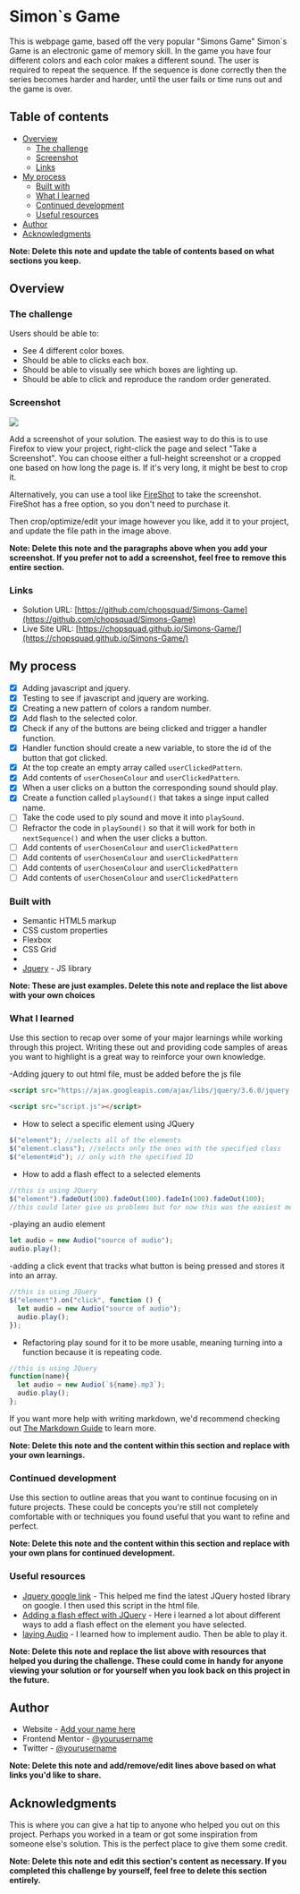 # Simon`s Game

This is webpage game, based off the very popular "Simons Game" Simon`s Game is an electronic game of memory skill. In the game you have four different colors and each color makes a different sound. The user is required to repeat the sequence. If the sequence is done correctly then the series becomes harder and harder, until the user fails or time runs out and the game is over.

## Table of contents

- [Overview](#overview)
  - [The challenge](#the-challenge)
  - [Screenshot](#screenshot)
  - [Links](#links)
- [My process](#my-process)
  - [Built with](#built-with)
  - [What I learned](#what-i-learned)
  - [Continued development](#continued-development)
  - [Useful resources](#useful-resources)
- [Author](#author)
- [Acknowledgments](#acknowledgments)

**Note: Delete this note and update the table of contents based on what sections you keep.**

## Overview

### The challenge

Users should be able to:

- See 4 different color boxes.
- Should be able to clicks each box.
- Should be able to visually see which boxes are lighting up.
- Should be able to click and reproduce the random order generated.

### Screenshot

![](./screenshot.jpg)

Add a screenshot of your solution. The easiest way to do this is to use Firefox to view your project, right-click the page and select "Take a Screenshot". You can choose either a full-height screenshot or a cropped one based on how long the page is. If it's very long, it might be best to crop it.

Alternatively, you can use a tool like [FireShot](https://getfireshot.com/) to take the screenshot. FireShot has a free option, so you don't need to purchase it.

Then crop/optimize/edit your image however you like, add it to your project, and update the file path in the image above.

**Note: Delete this note and the paragraphs above when you add your screenshot. If you prefer not to add a screenshot, feel free to remove this entire section.**

### Links

- Solution URL: [https://github.com/chopsquad/Simons-Game](https://github.com/chopsquad/Simons-Game)
- Live Site URL: [https://chopsquad.github.io/Simons-Game/](https://chopsquad.github.io/Simons-Game/)

## My process

- [x] Adding javascript and jquery.
- [x] Testing to see if javascript and jquery are working.
- [x] Creating a new pattern of colors a random number.
- [x] Add flash to the selected color.
- [x] Check if any of the buttons are being clicked and trigger a handler function.
- [x] Handler function should create a new variable, to store the id of the button that got clicked.
- [x] At the top create an empty array called `userClickedPattern`.
- [x] Add contents of `userChosenColour` and `userClickedPattern`.
- [x] When a user clicks on a button the corresponding sound should play.
- [x] Create a function called `playSound()` that takes a singe input called name.
- [ ] Take the code used to ply sound and move it into `playSound`.
- [ ] Refractor the code in `playSound()` so that it will work for both in `nextSequence()` and when the user clicks a button.
- [ ] Add contents of `userChosenColour` and `userClickedPattern`
- [ ] Add contents of `userChosenColour` and `userClickedPattern`
- [ ] Add contents of `userChosenColour` and `userClickedPattern`
- [ ] Add contents of `userChosenColour` and `userClickedPattern`

### Built with

- Semantic HTML5 markup
- CSS custom properties
- Flexbox
- CSS Grid
-
- [Jquery](https://code.jquery.com/) - JS library

**Note: These are just examples. Delete this note and replace the list above with your own choices**

### What I learned

Use this section to recap over some of your major learnings while working through this project. Writing these out and providing code samples of areas you want to highlight is a great way to reinforce your own knowledge.

-Adding jquery to out html file, must be added before the js file

```html
<script src="https://ajax.googleapis.com/ajax/libs/jquery/3.6.0/jquery.min.js"></script>

<script src="script.js"></script>
```

- How to select a specific element using JQuery

```js
$("element"); //selects all of the elements
$("element.class"); //selects only the ones with the specified class
$("element#id"); // only with the specified ID
```

- How to add a flash effect to a selected elements

```js
//this is using JQuery
$("element").fadeOut(100).fadeOut(100).fadeIn(100).fadeOut(100);
//this could later give us problems but for now this was the easiest method
```

-playing an audio element

```js
let audio = new Audio("source of audio");
audio.play();
```

-adding a click event that tracks what button is being pressed and stores it into an array.

```js
//this is using JQuery
$("element").on("click", function () {
  let audio = new Audio("source of audio");
  audio.play();
});
```

- Refactoring play sound for it to be more usable, meaning turning into a function because it is repeating code.

```js
//this is using JQuery
function(name){
  let audio = new Audio(`${name}.mp3`);
  audio.play();
};
```

If you want more help with writing markdown, we'd recommend checking out [The Markdown Guide](https://www.markdownguide.org/) to learn more.

**Note: Delete this note and the content within this section and replace with your own learnings.**

### Continued development

Use this section to outline areas that you want to continue focusing on in future projects. These could be concepts you're still not completely comfortable with or techniques you found useful that you want to refine and perfect.

**Note: Delete this note and the content within this section and replace with your own plans for continued development.**

### Useful resources

- [Jquery google link](https://developers.google.com/speed/libraries) - This helped me find the latest JQuery hosted library on google. I then used this script in the html file.
- [Adding a flash effect with JQuery](https://stackoverflow.com/questions/275931/how-do-you-make-an-element-flash-in-jquery) - Here i learned a lot about different ways to add a flash effect on the element you have selected.
- [laying Audio](https://stackoverflow.com/questions/9419263/how-to-play-audio) - I learned how to implement audio. Then be able to play it.

**Note: Delete this note and replace the list above with resources that helped you during the challenge. These could come in handy for anyone viewing your solution or for yourself when you look back on this project in the future.**

## Author

- Website - [Add your name here](https://www.your-site.com)
- Frontend Mentor - [@yourusername](https://www.frontendmentor.io/profile/yourusername)
- Twitter - [@yourusername](https://www.twitter.com/yourusername)

**Note: Delete this note and add/remove/edit lines above based on what links you'd like to share.**

## Acknowledgments

This is where you can give a hat tip to anyone who helped you out on this project. Perhaps you worked in a team or got some inspiration from someone else's solution. This is the perfect place to give them some credit.

**Note: Delete this note and edit this section's content as necessary. If you completed this challenge by yourself, feel free to delete this section entirely.**
